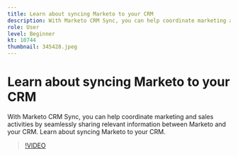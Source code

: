 ```yaml
---
title: Learn about syncing Marketo to your CRM
description: With Marketo CRM Sync, you can help coordinate marketing and sales activities by seamlessly sharing relevant information between Marketo and your CRM. Learn about syncing Marketo to your CRM.
role: User
level: Beginner
kt: 10744
thumbnail: 345428.jpeg
---
```


# Learn about syncing Marketo to your CRM

With Marketo CRM Sync, you can help coordinate marketing and sales activities by seamlessly sharing relevant information between Marketo and your CRM. Learn about syncing Marketo to your CRM.

>[!VIDEO](https://video.tv.adobe.com/v/345428/?quality=12&learn=on)
